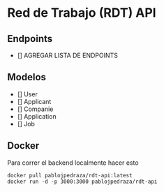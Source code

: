 # Red de Trabajo (RDT) API

## Endpoints

- [] AGREGAR LISTA DE ENDPOINTS

## Modelos

- [] User
- [] Applicant
- [] Companie
- [] Application
- [] Job

## Docker

Para correr el backend localmente hacer esto

```
docker pull pablojpedraza/rdt-api:latest
docker run -d -p 3000:3000 pablojpedraza/rdt-api
```
